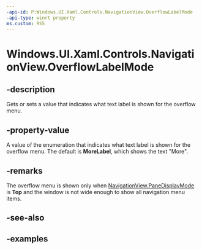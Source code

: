 ```yaml
---
-api-id: P:Windows.UI.Xaml.Controls.NavigationView.OverflowLabelMode
-api-type: winrt property
ms.custom: RS5
---
```


<!-- Property syntax.
public NavigationViewOverflowLabelMode OverflowLabelMode { get;  set; }
-->

# Windows.UI.Xaml.Controls.NavigationView.OverflowLabelMode

## -description

Gets or sets a value that indicates what text label is shown for the overflow menu.

## -property-value

A value of the enumeration that indicates what text label is shown for the overflow menu. The default is **MoreLabel**, which shows the text "More".

## -remarks

The overflow menu is shown only when [NavigationView.PaneDisplayMode](navigationview_panedisplaymode) is **Top** and the window is not wide enough to show all navigation menu items.

## -see-also

## -examples

